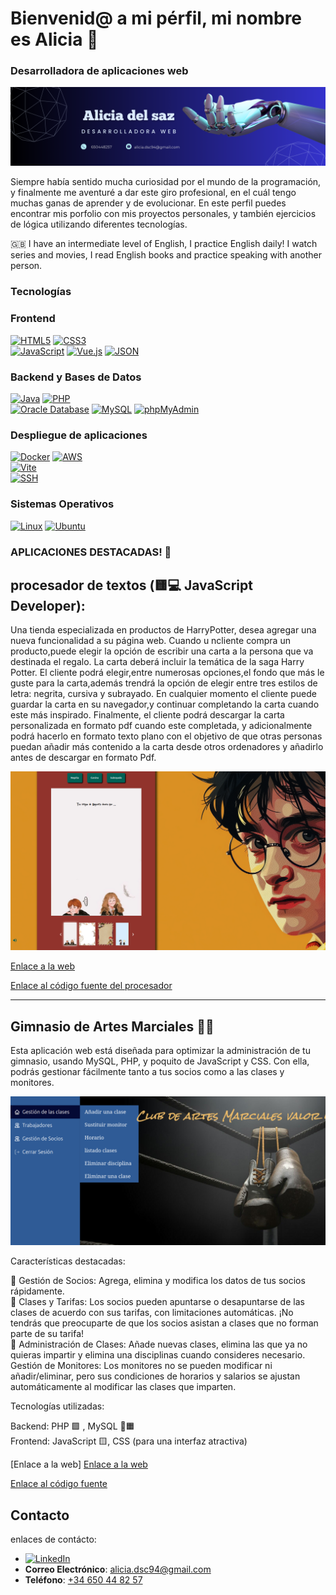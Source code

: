 
# Bienvenid@ a mi pérfil, mi nombre es Alicia 👋
### Desarrolladora de aplicaciones web 
![Mi banner](./Banner.png)

Siempre había sentido mucha curiosidad por el mundo de la programación, y finalmente me aventuré a dar este giro profesional, en el cuál tengo muchas ganas de aprender y de evolucionar.
En este perfil puedes encontrar mis porfolio con mis proyectos personales, y también ejercicios de lógica utilizando diferentes tecnologías.

🇬🇧 I have an intermediate level of English, I practice English daily! I watch series and movies, I read English books and practice speaking with another person.

 ### Tecnologías

### Frontend
[![HTML5](https://img.shields.io/badge/HTML5-E34F26?style=for-the-badge&logo=html5&logoColor=white&labelColor=101010)]()
[![CSS3](https://img.shields.io/badge/CSS3-1572B6?style=for-the-badge&logo=css3&logoColor=white&labelColor=101010)]()
<br>
[![JavaScript](https://img.shields.io/badge/JavaScript-F7DF1E?style=for-the-badge&logo=javascript&logoColor=white&labelColor=101010)]()
[![Vue.js](https://img.shields.io/badge/Vue.js-4FC08D?style=for-the-badge&logo=vue.js&logoColor=white&labelColor=101010)]()
[![JSON](https://img.shields.io/badge/JSON-000000?style=for-the-badge&logo=json&logoColor=white&labelColor=101010)]()


### Backend y Bases de Datos

[![Java](https://img.shields.io/badge/Java-007396?style=for-the-badge&logo=java&logoColor=white&labelColor=101010)]()
[![PHP](https://img.shields.io/badge/PHP-777BB4?style=for-the-badge&logo=php&logoColor=white&labelColor=101010)]()
<br>
[![Oracle Database](https://img.shields.io/badge/Oracle-F80000?style=for-the-badge&logo=oracle&logoColor=white&labelColor=101010)]()
[![MySQL](https://img.shields.io/badge/MySQL-4479A1?style=for-the-badge&logo=mysql&logoColor=white&labelColor=101010)]()
[![phpMyAdmin](https://img.shields.io/badge/phpMyAdmin-6C78AF?style=for-the-badge&logo=phpmyadmin&logoColor=white&labelColor=101010)]()

### Despliegue de aplicaciones
[![Docker](https://img.shields.io/badge/Docker-2496ED?style=for-the-badge&logo=docker&logoColor=white&labelColor=101010)]()
[![AWS](https://img.shields.io/badge/AWS-FF9900?style=for-the-badge&logo=amazonaws&logoColor=white&labelColor=101010)]()
<br>
[![Vite](https://img.shields.io/badge/Vite-646CFF?style=for-the-badge&logo=vite&logoColor=white&labelColor=101010)]()
<br>
[![SSH](https://img.shields.io/badge/SSH-4A90E2?style=for-the-badge&logo=ssh&logoColor=white&labelColor=101010)]()


### Sistemas Operativos 
[![Linux](https://img.shields.io/badge/Linux-FCC624?style=for-the-badge&logo=linux&logoColor=white&labelColor=101010)]()
[![Ubuntu](https://img.shields.io/badge/Ubuntu-EC1C24?style=for-the-badge&logo=ubuntu&logoColor=white&labelColor=101010)]()


### APLICACIONES DESTACADAS! 🚀

## procesador de textos (🟨💻 JavaScript Developer):

Una ‬‭tienda‬‭ especializada‬‭ en‬‭ productos ‬‭de ‬‭Harry‬‭Potter‬‭,‬ ‭desea‬‭ agregar ‬‭una‬‭ nueva ‬‭funcionalidad ‬‭a‬‭ su‬ página web.‬
C‭uando ‬‭u n‬‭cliente ‬‭compra‬‭ un‬‭ producto,‬‭puede ‬‭elegir ‬‭la‬‭ opción ‬‭de‬‭ escribir ‬‭una ‬‭carta ‬‭a ‬‭la‬‭ persona ‬‭que‬ ‭va destinada el regalo.
La carta deberá incluir la temática de la saga Harry Potter.‬
‭El‬ ‭cliente‬ ‭podrá ‬‭elegir,‬‭entre‬‭ numerosas ‬‭opciones,‬‭el ‬‭fondo‬‭ que‬‭ más‬‭ le ‬‭guste ‬‭para ‬‭la ‬‭carta,‬‭además‬
trendrá la opción de elegir entre tres estilos de letra: negrita, cursiva y subrayado.‬
‭En ‬‭cualquier ‬‭momento ‬‭el ‬‭cliente ‬‭puede‬‭ guardar‬‭ la ‬‭carta ‬‭en ‬‭su ‬‭navegador,‬‭y ‬‭continuar ‬‭completando‬ ‭la carta cuando este más inspirado.‬
‭Finalmente,‬ ‭el‬ ‭cliente‬ ‭podrá‬ ‭descargar‬ ‭la‬ ‭carta‬ ‭personalizada‬ ‭en‬ ‭formato‬ ‭pdf‬ ‭cuando‬ ‭este‬ ‭completada,‬ ‭y‬ ‭adicionalmente‬ ‭podrá‬ ‭hacerlo‬ ‭en‬ ‭formato‬ ‭texto‬ ‭plano‬ 
‭con‬ ‭el‬ ‭objetivo‬ ‭de‬ ‭que‬ ‭otras‬ ‭personas‬ ‭puedan‬ ‭añadir‬ ‭más‬ ‭contenido‬ ‭a‬ ‭la‬ ‭carta‬ ‭desde‬ ‭otros‬ ‭ordenadores‬ ‭y‬ ‭añadirlo‬ ‭antes‬ ‭de‬ ‭descargar en formato Pdf.‬

![procesador](./procesador.png)

[Enlace a la web](https://cheshire394.github.io/procesadorTexto.github.io/)

[Enlace al código fuente del procesador](https://github.com/cheshire394/procesadorTexto.github.io)

---
## Gimnasio de Artes Marciales 🥋💥

Esta aplicación web está diseñada para optimizar la administración de tu gimnasio, usando MySQL, PHP, y poquito de JavaScript y CSS. Con ella, podrás gestionar fácilmente tanto a tus socios como a las clases y monitores. 

![gimnasio](./gimnasio.png)

Características destacadas:

   👥 Gestión de Socios: Agrega, elimina y modifica los datos de tus socios rápidamente.
   <br>
   🥊 Clases y Tarifas: Los socios pueden apuntarse o desapuntarse de las clases de acuerdo con sus tarifas, con limitaciones automáticas. ¡No tendrás que preocuparte de que los socios asistan a clases que no forman parte de su tarifa!
   <br>
   🥋 Administración de Clases: Añade nuevas clases, elimina las que ya no quieras impartir y elimina una disciplinas cuando consideres necesario.
   <br>
    Gestión de Monitores: Los monitores no se pueden modificar ni añadir/eliminar, pero sus condiciones de horarios y salarios se ajustan automáticamente al modificar las clases que imparten. 

Tecnologías utilizadas:

   Backend: PHP 🟪 , MySQL 🐬🟧
   <br>
   Frontend: JavaScript 🟨, CSS (para una interfaz atractiva)

[Enlace a la web] <a href="http://gimnasioproyectophp.infinityfreeapp.com/proyecto_gym_MVC/view/index.php" target="_blank">Enlace a la web</a>


[Enlace al código fuente](https://github.com/cheshire394/proyecto_gym_MVC)

## Contacto

enlaces de contácto: 

-  [![LinkedIn](https://img.shields.io/badge/LinkedIn-0077B5?style=for-the-badge&logo=linkedin&logoColor=white)](https://www.linkedin.com/in/aliciadelsazcotallo)
- **Correo Electrónico**: [alicia.dsc94@gmail.com](mailto:alicia.dsc94@gmail.com)
- **Teléfono**: [+34 650 44 82 57](tel:+34650448257)

  

















